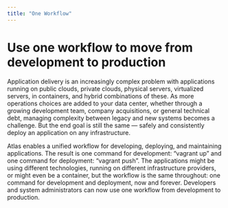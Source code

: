 ```yaml
---
title: "One Workflow"
---
```

# Use one workflow to move from development to production

Application delivery is an increasingly complex problem with applications running on public clouds, private clouds, physical servers, virtualized servers, in containers, and hybrid combinations of these. As more operations choices are added to your data center, whether through a growing development team, company acquisitions, or general technical debt, managing complexity between legacy and new systems becomes a challenge. But the end goal is still the same — safely and consistently deploy an application on any infrastructure. 

Atlas enables a unified workflow for developing, deploying, and maintaining applications. The result is one command for development: “vagrant up” and one command for deployment: “vagrant push”. The applications might be using different technologies, running on different infrastructure providers, or might even be a container, but the workflow is the same throughout: one command for development and deployment, now and forever. Developers and system administrators can now use one workflow from development to production.